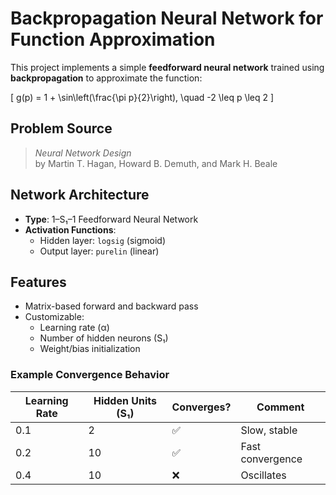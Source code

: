 # Backpropagation Neural Network for Function Approximation

This project implements a simple **feedforward neural network** trained using **backpropagation** to approximate the function:

\[
g(p) = 1 + \sin\left(\frac{\pi p}{2}\right), \quad -2 \leq p \leq 2
\]

##  Problem Source
> *Neural Network Design*  
> by Martin T. Hagan, Howard B. Demuth, and Mark H. Beale

## Network Architecture

- **Type**: 1–S₁–1 Feedforward Neural Network
- **Activation Functions**:
  - Hidden layer: `logsig` (sigmoid)
  - Output layer: `purelin` (linear)

## Features

- Matrix-based forward and backward pass
- Customizable:
  - Learning rate (α)
  - Number of hidden neurons (S₁)
  - Weight/bias initialization


### Example Convergence Behavior

| Learning Rate | Hidden Units (S₁) | Converges? | Comment           |
|---------------|-------------------|------------|--------------------|
| 0.1           | 2                 | ✅         | Slow, stable       |
| 0.2           | 10                | ✅         | Fast convergence   |
| 0.4           | 10                | ❌         | Oscillates         |

